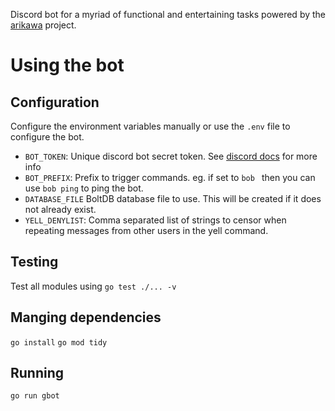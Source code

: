 Discord bot for a myriad of functional and entertaining tasks powered by the [arikawa](https://github.com/diamondburned/arikawa/tree/master) project.

# Using the bot

## Configuration
Configure the environment variables manually or use the `.env` file to configure the bot.
- `BOT_TOKEN`: Unique discord bot secret token. See [discord docs](https://discord.com/developers/docs/topics/oauth2) for more info
- `BOT_PREFIX`: Prefix to trigger commands. eg. if set to `bob ` then you can use `bob ping` to ping the bot.
- `DATABASE_FILE` BoltDB database file to use. This will be created if it does not already exist.
- `YELL_DENYLIST`: Comma separated list of strings to censor when repeating messages from other users in the yell command.

## Testing
Test all modules using `go test ./... -v`

## Manging dependencies
`go install`
`go mod tidy`

## Running
`go run gbot`
